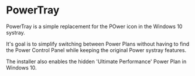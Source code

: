 # PowerTray

PowerTray is a simple replacement for the POwer icon in the Windows 10 systray.

It's goal is to simplify switching between Power Plans without having to find the Power Control Panel while keeping the original Power systray features.

The installer also enables the hidden 'Ultimate Performance' Power Plan in Windows 10.
